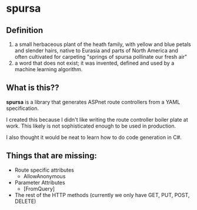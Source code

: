 # spursa
## Definition
1. a small herbaceous plant of the heath family, with yellow and blue petals and slender hairs, native to Eurasia and parts of North America and often cultivated for carpeting
  "springs of spursa pollinate our fresh air"
2. a word that does not exist; it was invented, defined and used by a machine learning algorithm. 

## What is this??
**spursa** is a library that generates ASPnet route controllers from a YAML specification. 

I created this because I didn't like writing the route controller boiler plate at work. This likely is not sophisticated enough to be used in production.

I also thought it would be neat to learn how to do code generation in C#.

## Things that are missing:
- Route specific attributes
  - AllowAnonymous
- Parameter Attributes
  - [FromQuery]
- The rest of the HTTP methods (currently we only have GET, PUT, POST, DELETE)
